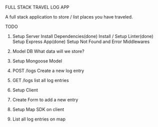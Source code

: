 FULL STACK TRAVEL LOG APP

A full stack application to store / list places you have traveled.

TODO
1. Setup Server
    Install Dependencies(done)
    Install / Setup Linter(done)
    Setup Express App(done)
    Setup Not Found and Error Middlewares

2. Model DB
    What data will we store?

3. Setup Mongoose Model

4. POST /logs
    Create a new log entry

5. GET /logs
    list all log entries

6. Setup Client

7. Create Form to add a new entry

8. Setup Map SDK on client

9. List all log entries on map